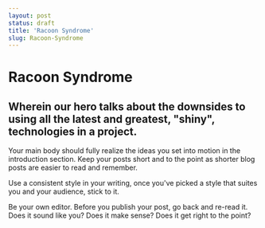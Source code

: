 ```yaml
---
layout: post
status: draft
title: 'Racoon Syndrome'
slug: Racoon-Syndrome
---
```

# Racoon Syndrome
## Wherein our hero talks about the downsides to using all the latest and greatest, "shiny", technologies in a project.

<p>
	Your main body should fully realize the ideas you set into motion in the introduction section. Keep your posts short and to the point as shorter blog posts are easier to read and remember.</p>
<p>
	Use a consistent style in your writing, once you&#39;ve picked a style that suites you and your audience, stick to it.</p>
<p>
	Be your own editor. Before you publish your post, go back and re-read it. Does it sound like you? Does it make sense? Does it get right to the point?</p>
